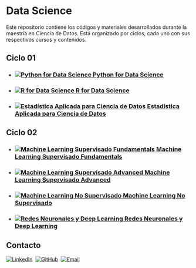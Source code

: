 # Data Science

Este repositorio contiene los códigos y materiales desarrollados durante la maestría en Ciencia de Datos. Está organizado por ciclos, cada uno con sus respectivos cursos y contenidos.

## Ciclo 01

- ### [![Python for Data Science](https://img.icons8.com/?size=100&id=pIJdjOoL6KfU&format=png&color=000000) Python for Data Science](https://github.com/HenryZumaeta/MDS_UNI/tree/main/CICLO01/PY)
- ### [![R for Data Science](https://img.icons8.com/?size=100&id=ucAIGFnVjuzs&format=png&color=000000) R for Data Science](https://github.com/HenryZumaeta/MDS_UNI/tree/main/CICLO01/R4DS)
- ### [![Estadística Aplicada para Ciencia de Datos](https://img.icons8.com/?size=100&id=64505&format=png&color=000000) Estadística Aplicada para Ciencia de Datos](https://github.com/HenryZumaeta/MDS_UNI/tree/main/CICLO01/STAT)

## Ciclo 02

- ### [![Machine Learning Supervisado Fundamentals](https://img.icons8.com/?size=100&id=APDHnVdw6pQN&format=png&color=000000) Machine Learning Supervisado Fundamentals](https://github.com/HenryZumaeta/MDS_UNI/tree/main/CICLO02/MLSFUN)
- ### [![Machine Learning Supervisado Advanced](https://img.icons8.com/?size=100&id=w3dKZUM3gylH&format=png&color=000000) Machine Learning Supervisado Advanced](https://github.com/HenryZumaeta/MDS_UNI/tree/main/CICLO02/MLSA)
- ### [![Machine Learning No Supervisado](https://img.icons8.com/?size=100&id=dtU2QOV17Msn&format=png&color=000000) Machine Learning No Supervisado](https://github.com/HenryZumaeta/MDS_UNI/tree/main/CICLO02/MLNS)
- ### [![Redes Neuronales y Deep Learning](https://img.icons8.com/?size=100&id=oOOSYZyuA844&format=png&color=000000) Redes Neuronales y Deep Learning](https://github.com/HenryZumaeta/MDS_UNI/tree/main/CICLO02/DL)

## Contacto

[![LinkedIn](https://img.icons8.com/color/48/000000/linkedin.png)](https://www.linkedin.com/in/henryzumaeta)&nbsp;
[![GitHub](https://img.icons8.com/ios-filled/50/000000/github.png)](https://github.com/HenryZumaeta)&nbsp;
[![Email](https://img.icons8.com/color/48/000000/email.png)](mailto:henry.zumaeta.l@uni.pe)
